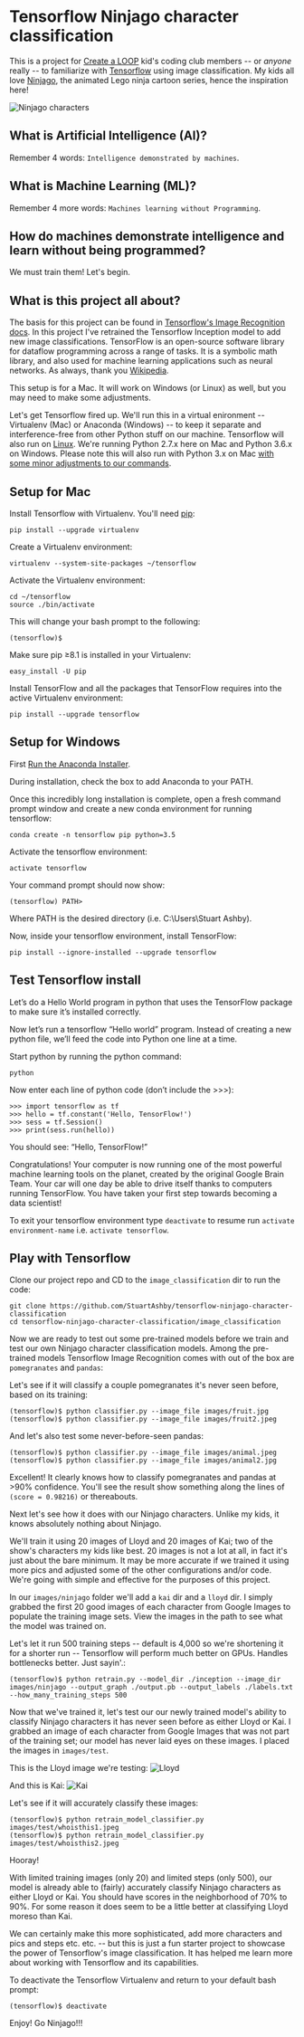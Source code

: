 # Tensorflow Ninjago character classification
This is a project for [Create a LOOP](https://createaloop.org/) kid's coding club members -- or *anyone* really -- to familiarize with [Tensorflow](https://www.tensorflow.org/) using image classification. My kids all love [Ninjago](https://en.wikipedia.org/wiki/Lego_Ninjago), the animated Lego ninja cartoon series, hence the inspiration here!

![Ninjago characters](https://www.sky.com/assets2/lego-ninjago-masters-of-spinjitzu-tile-bd99b78c.jpg)

## What is Artificial Intelligence (AI)?
Remember 4 words: ```Intelligence demonstrated by machines```.

## What is Machine Learning (ML)?
Remember 4 more words: ```Machines learning without Programming```.

## How do machines demonstrate intelligence and learn without being programmed?
We must train them! Let's begin.

## What is this project all about?
The basis for this project can be found in [Tensorflow's Image Recognition docs](https://www.tensorflow.org/tutorials/image_recognition). In this project I've retrained the Tensorflow Inception model to add new image classifications. TensorFlow is an open-source software library for dataflow programming across a range of tasks. It is a symbolic math library, and also used for machine learning applications such as neural networks. As always, thank you [Wikipedia](https://en.wikipedia.org/wiki/TensorFlow).

This setup is for a Mac. It will work on Windows (or Linux) as well, but you may need to make some adjustments. 

Let's get Tensorflow fired up. We'll run this in a virtual enironment -- Virtualenv (Mac) or Anaconda (Windows) -- to keep it separate and interference-free from other Python stuff on our machine. Tensorflow will also run on [Linux](https://www.tensorflow.org/install/install_linux). We're running Python 2.7.x here on Mac and Python 3.6.x on Windows. Please note this will also run with Python 3.x on Mac [with some minor adjustments to our commands](https://www.tensorflow.org/install/install_mac).

## Setup for Mac
Install Tensorflow with Virtualenv. You'll need [pip](https://pip.pypa.io/en/stable/installing/):
```
pip install --upgrade virtualenv
```

Create a Virtualenv environment:
```
virtualenv --system-site-packages ~/tensorflow
```

Activate the Virtualenv environment:
```
cd ~/tensorflow
source ./bin/activate
```

This will change your bash prompt to the following:
```
(tensorflow)$ 
```

Make sure pip ≥8.1 is installed in your Virtualenv:
```
easy_install -U pip
```

Install TensorFlow and all the packages that TensorFlow requires into the active Virtualenv environment:
```
pip install --upgrade tensorflow
```

## Setup for Windows
First [Run the Anaconda Installer](https://repo.continuum.io/archive/Anaconda3-5.0.1-Windows-x86_64.exe).

During installation, check the box to add Anaconda to your PATH.

Once this incredibly long installation is complete, open a fresh command prompt window and create a new conda environment for running tensorflow:
```
conda create -n tensorflow pip python=3.5
```
Activate the tensorflow environment:

```
activate tensorflow
```

Your command prompt should now show:
```
(tensorflow) PATH>
```

Where PATH is the desired directory (i.e. C:\Users\Stuart Ashby).

Now, inside your tensorflow environment, install TensorFlow:
```
pip install --ignore-installed --upgrade tensorflow
```

## Test Tensorflow install
Let’s do a Hello World program in python that uses the TensorFlow package to make sure it’s installed correctly.

Now let’s run a tensorflow “Hello world” program. Instead of creating a new python file, we’ll feed the code into Python one line at a time.

Start python by running the python command:
```
python
```
Now enter each line of python code (don’t include the >>>):
```
>>> import tensorflow as tf
>>> hello = tf.constant('Hello, TensorFlow!')
>>> sess = tf.Session()
>>> print(sess.run(hello))

```

You should see: “Hello, TensorFlow!” 

Congratulations! Your computer is now running one of the most powerful machine learning tools on the planet, created by the original Google Brain Team. Your car will one day be able to drive itself thanks to computers running TensorFlow. You have taken your first step towards becoming a data scientist!

To exit your tensorflow environment type ```deactivate``` to resume run ```activate environment-name``` i.e. ```activate tensorflow```.

## Play with Tensorflow

Clone our project repo and CD to the ```image_classification``` dir to run the code:
```
git clone https://github.com/StuartAshby/tensorflow-ninjago-character-classification
cd tensorflow-ninjago-character-classification/image_classification
```

Now we are ready to test out some pre-trained models before we train and test our own Ninjago character classification models. Among the pre-trained models Tensorflow Image Recognition comes with out of the box are ```pomegranates``` and ```pandas```:

Let's see if it will classify a couple pomegranates it's never seen before, based on its training:
```
(tensorflow)$ python classifier.py --image_file images/fruit.jpg
(tensorflow)$ python classifier.py --image_file images/fruit2.jpeg
```

And let's also test some never-before-seen pandas:
```
(tensorflow)$ python classifier.py --image_file images/animal.jpeg
(tensorflow)$ python classifier.py --image_file images/animal2.jpg
```

Excellent! It clearly knows how to classify pomegranates and pandas at >90% confidence. You'll see the result show something along the lines of ```(score = 0.98216)``` or thereabouts.

Next let's see how it does with our Ninjago characters. Unlike my kids, it knows absolutely nothing about Ninjago. 

We'll train it using 20 images of Lloyd and 20 images of Kai; two of the show's characters my kids like best. 20 images is not a lot at all, in fact it's just about the bare minimum. It may be more accurate if we trained it using more pics and adjusted some of the other configurations and/or code. We're going with simple and effective for the purposes of this project.

In our ```images/ninjago``` folder we'll add a ```kai``` dir and a ```lloyd``` dir. I simply grabbed the first 20 good images of each character from Google Images to populate the training image sets. View the images in the path to see what the model was trained on.

Let's let it run 500 training steps -- default is 4,000 so we're shortening it for a shorter run -- Tensorflow will perform much better on GPUs. Handles bottlenecks better. Just sayin'.:
```
(tensorflow)$ python retrain.py --model_dir ./inception --image_dir images/ninjago --output_graph ./output.pb --output_labels ./labels.txt --how_many_training_steps 500
```

Now that we've trained it, let's test our our newly trained model's ability to classify Ninjago characters it has never seen before as either Lloyd or Kai. I grabbed an image of each character from Google Images that was not part of the training set; our model has never laid eyes on these images. I placed the images in ```images/test```.

This is the Lloyd image we're testing:
![Lloyd](https://85toys.com/1593-thickbox_default/lego-ninjago-lloyd-original-minifigure-njo226-from-set-70596.jpg)

And this is Kai:
![Kai](https://c.76.my/Malaysia/lego-ninjago-kai-sleeveless-minifigure-legoland-1504-06-Legoland@9.jpg)

Let's see if it will accurately classify these images:
```
(tensorflow)$ python retrain_model_classifier.py images/test/whoisthis1.jpeg
(tensorflow)$ python retrain_model_classifier.py images/test/whoisthis2.jpeg
```

Hooray! 

With limited training images (only 20) and limited steps (only 500), our model is already able to (fairly) accurately classify Ninjago characters as either Lloyd or Kai. You should have scores in the neighborhood of 70% to 90%. For some reason it does seem to be a little better at classifying Lloyd moreso than Kai.

We can certainly make this more sophisticated, add more characters and pics and steps etc. etc. -- but this is just a fun starter project to showcase the power of Tensorflow's image classification. It has helped me learn more about working with Tensorflow and its capabilities.

To deactivate the Tensorflow Virtualenv and return to your default bash prompt:
```
(tensorflow)$ deactivate
```

Enjoy! Go Ninjago!!!
